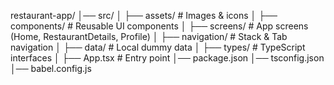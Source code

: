 restaurant-app/
│── src/
│   ├── assets/           # Images & icons
│   ├── components/       # Reusable UI components
│   ├── screens/          # App screens (Home, RestaurantDetails, Profile)
│   ├── navigation/       # Stack & Tab navigation
│   ├── data/             # Local dummy data
│   ├── types/            # TypeScript interfaces
│   ├── App.tsx           # Entry point
│── package.json
│── tsconfig.json
│── babel.config.js
